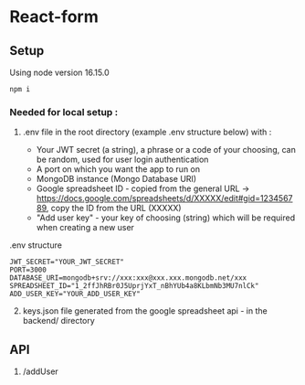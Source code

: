 # React-form

## Setup

Using node version 16.15.0

```
npm i
```

### Needed for local setup :

1. .env file in the root directory (example .env structure below) with :

   - Your JWT secret (a string), a phrase or a code of your choosing, can be random, used for user login authentication
   - A port on which you want the app to run on
   - MongoDB instance (Mongo Database URI)
   - Google spreadsheet ID - copied from the general URL -> https://docs.google.com/spreadsheets/d/XXXXX/edit#gid=123456789, copy the ID from the URL (XXXXX)
   - "Add user key" - your key of choosing (string) which will be required when creating a new user

.env structure

```
JWT_SECRET="YOUR_JWT_SECRET"
PORT=3000
DATABASE_URI=mongodb+srv://xxx:xxx@xxx.xxx.mongodb.net/xxx
SPREADSHEET_ID="1_2ffJhRBr0J5UprjYxT_nBhYUb4a8KLbmNb3MU7nlCk"
ADD_USER_KEY="YOUR_ADD_USER_KEY"
```

2. keys.json file generated from the google spreadsheet api - in the backend/ directory

## API

1. /addUser
